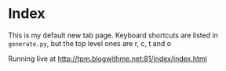 # Index

This is my default new tab page. Keyboard shortcuts are listed in `generate.py`, but the top level ones are r, c, t and o

Running live at http://tpm.blogwithme.net:81/index/index.html
